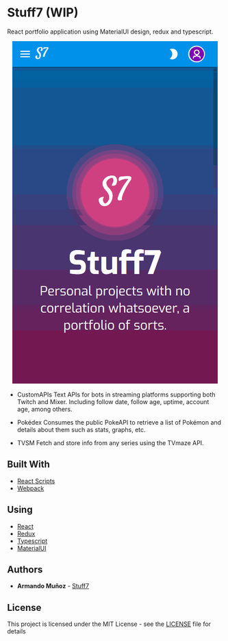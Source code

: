 # Stuff7 (WIP)

React portfolio application using MaterialUI design, redux and typescript.

<p align="center">
  <img src="demo/full.gif" alt="Application Demo Gif" title="Demo">
</p>

* CustomAPIs
Text APIs for bots in streaming platforms supporting both Twitch and Mixer. Including follow date, follow age, uptime, account age, among others.

* Pokédex
Consumes the public PokeAPI to retrieve a list of Pokémon and details about them such as stats, graphs, etc.

* TVSM
Fetch and store info from any series using the TVmaze API.

## Built With
* [React Scripts](https://www.npmjs.com/package/react-scripts)
* [Webpack](https://webpack.js.org/)

## Using
* [React](https://reactjs.org/)
* [Redux](https://redux.js.org/)
* [Typescript](https://www.typescriptlang.org/)
* [MaterialUI](https://material-ui.com/)

## Authors

* **Armando Muñoz** - [Stuff7](https://github.com/Stuff7)

## License

This project is licensed under the MIT License - see the [LICENSE](LICENSE) file for details
